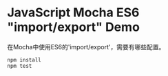 JavaScript Mocha ES6 "import/export" Demo
=========================================

在Mocha中使用ES6的'import/export'，需要有哪些配置。

```
npm install
npm test
```
